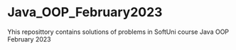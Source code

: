 # Java_OOP_February2023
 Yhis reposittory contains solutions of problems in SoftUni course Java OOP February 2023

